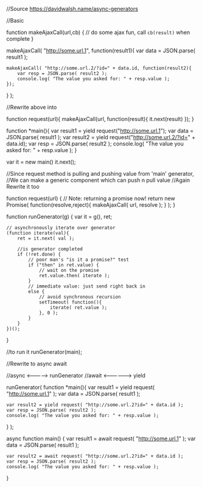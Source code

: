 //Source https://davidwalsh.name/async-generators

//Basic 

function makeAjaxCall(url,cb) {
    // do some ajax fun, call `cb(result)` when complete
}

makeAjaxCall( "http://some.url.1", function(result1){
    var data = JSON.parse( result1 );

    makeAjaxCall( "http://some.url.2/?id=" + data.id, function(result2){
        var resp = JSON.parse( result2 );
        console.log( "The value you asked for: " + resp.value );
    });
} );


//Rewrite above into

function request(url){
    makeAjaxCall(url, function(result){
        it.next(result)
    });
}

function *main(){
    var result1 = yield request("http://some.url.1");
    var data = JSON.parse( result1 );
    var result2 = yield request("http://some.url.2/?id=" + data.id);
    var resp = JSON.parse( result2 );
    console.log( "The value you asked for: " + resp.value );
}

var it = new main()
it.next();


//Since request method is pulling and pushing value from 'main' generator,
//We can make a generic component which can push n pull value
//Again Rewrite it too

function request(url) {
    // Note: returning a promise now!
    return new Promise( function(resolve,reject){
        makeAjaxCall( url, resolve );
    } );
}

function runGenerator(g) {
    var it = g(), ret;

    // asynchronously iterate over generator
    (function iterate(val){
        ret = it.next( val );

        //is generator completed
        if (!ret.done) {
            // poor man's "is it a promise?" test
            if ("then" in ret.value) {
                // wait on the promise
                ret.value.then( iterate );
            }
            // immediate value: just send right back in
            else {
                // avoid synchronous recursion
                setTimeout( function(){
                    iterate( ret.value );
                }, 0 );
            }
        }
    })();
}

//to run it
runGenerator(main);

//Rewrite to async await

//async <-----> runGenerator
//await <------> yield

runGenerator( function *main(){
    var result1 = yield request( "http://some.url.1" );
    var data = JSON.parse( result1 );

    var result2 = yield request( "http://some.url.2?id=" + data.id );
    var resp = JSON.parse( result2 );
    console.log( "The value you asked for: " + resp.value );
} );


async function main() {
    var result1 = await request( "http://some.url.1" );
    var data = JSON.parse( result1 );

    var result2 = await request( "http://some.url.2?id=" + data.id );
    var resp = JSON.parse( result2 );
    console.log( "The value you asked for: " + resp.value );
}
